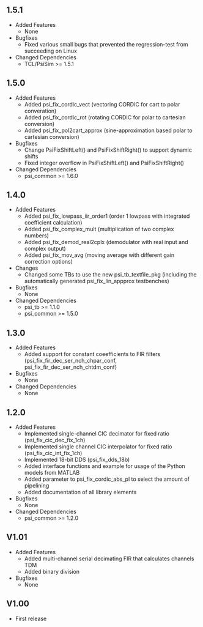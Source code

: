 ## 1.5.1

* Added Features
  * None
* Bugfixes
  * Fixed various small bugs that prevented the regression-test from succeeding on Linux
* Changed Dependencies
  * TCL/PsiSim >= 1.5.1 

## 1.5.0

* Added Features
  * Added psi\_fix\_cordic\_vect (vectoring CORDIC for cart to polar converation)
  * Added psi\_fix\_cordic\_rot (rotating CORDIC for polar to cartesian conversion)
  * Added psi\_fix\_pol2cart\_approx (sine-approximation based polar to cartesian conversion)
* Bugfixes
  * Change PsiFixShiftLeft() and PsiFixShiftRight() to support dynamic shifts
  * Fixed integer overflow in PsiFixShiftLeft() and PsiFixShiftRight()
* Changed Dependencies
  * psi\_common >= 1.6.0

## 1.4.0 

* Added Features
  * Added psi\_fix\_lowpass\_iir\_order1 (order 1 lowpass with integrated coefficient calculation)
  * Added psi\_fix\_complex\_mult (multiplication of two complex numbers) 
  * Added psi\_fix\_demod\_real2cplx (demodulator with real input and complex output)
  * Added psi\_fix\_mov\_avg (moving average with different gain correction options)
* Changes
  * Changed some TBs to use the new psi\_tb\_textfile\_pkg (including the automatically generated psi\_fix\_lin\_appprox testbenches)
* Bugfixes
  * None
* Changed Dependencies
  * psi\_tb >= 1.1.0
  * psi\_common >= 1.5.0

## 1.3.0

* Added Features
  * Added support for constant coeefficients to FIR filters (psi\_fix\_fir\_dec\_ser\_nch\_chpar\_conf, psi\_fix\_fir\_dec\_ser\_nch\_chtdm\_conf)
* Bugfixes
  * None
* Changed Dependencies
  * None

## 1.2.0

* Added Features
  * Implemented single-channel CIC decimator for fixed ratio (psi\_fix\_cic\_dec\_fix\_1ch)
  * Implemented single channel CIC interpolator for fixed ratio (psi\_fix\_cic\_int\_fix\_1ch)
  * Implemented 18-bit DDS (psi\_fix\_dds\_18b)
  * Added interface functions and example for usage of the Python models from MATLAB
  * Added parameter to psi\_fix\_cordic\_abs\_pl to select the amount of pipelining
  * Added documentation of all library elements 
* Bugfixes
  * None
* Changed Dependencies
  * psi\_common >= 1.2.0

## V1.01

* Added Features
  * Added multi-channel serial decimating FIR that calculates channels TDM
  * Added binary division
* Bugfixes
  * None

## V1.00
* First release